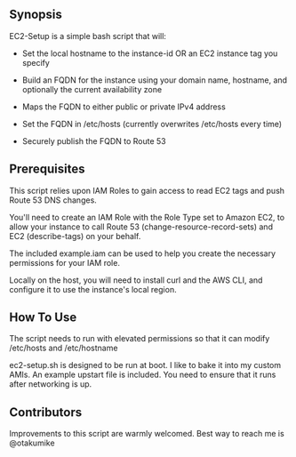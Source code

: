 ## Synopsis

EC2-Setup is a simple bash script that will:

* Set the local hostname to the instance-id OR an EC2 instance tag you specify

* Build an FQDN for the instance using your domain name, hostname, and optionally the current availability zone

* Maps the FQDN to either public or private IPv4 address

* Set the FQDN in /etc/hosts (currently overwrites /etc/hosts every time)

* Securely publish the FQDN to Route 53

## Prerequisites

This script relies upon IAM Roles to gain access to read EC2 tags and push Route 53 DNS changes.

You'll need to create an IAM Role with the Role Type set to Amazon EC2, to allow your instance to call Route 53 (change-resource-record-sets) and EC2 (describe-tags) on your behalf.

The included example.iam can be used to help you create the necessary permissions for your IAM role.

Locally on the host, you will need to install curl and the AWS CLI, and configure it to use the instance's local region.

## How To Use

The script needs to run with elevated permissions so that it can modify /etc/hosts and /etc/hostname

ec2-setup.sh is designed to be run at boot. I like to bake it into my custom AMIs. An example upstart file is included. You need to ensure that it runs after networking is up.

## Contributors

Improvements to this script are warmly welcomed. Best way to reach me is @otakumike


